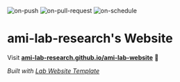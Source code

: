 
  ![on-push](../../actions/workflows/on-push.yaml/badge.svg)
  ![on-pull-request](../../actions/workflows/on-pull-request.yaml/badge.svg)
  ![on-schedule](../../actions/workflows/on-schedule.yaml/badge.svg)

  # ami-lab-research's Website

  Visit **[ami-lab-research.github.io/ami-lab-website](https://ami-lab-research.github.io/ami-lab-website)** 🚀

  _Built with [Lab Website Template](https://greene-lab.gitbook.io/lab-website-template-docs)_

